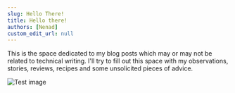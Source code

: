 ```yaml
---
slug: Hello There!
title: Hello there!
authors: [Nenad]
custom_edit_url: null
---
```


This is the space dedicated to my blog posts which may or may not be related to technical writing. I'll try to fill out this space with my observations, stories, reviews, recipes and some unsolicited pieces of advice.

![Test image](R0001180.JPG)
